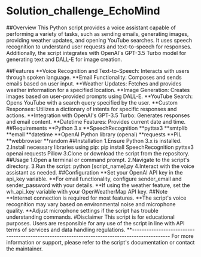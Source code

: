 # Solution_challenge_EchoMind

##Overview
This Python script provides a voice assistant capable of performing a variety of tasks, such as sending emails, generating images, providing weather updates, and opening YouTube searches. It uses speech recognition to understand user requests and text-to-speech for responses. Additionally, the script integrates with OpenAI's GPT-3.5 Turbo model for generating text and DALL-E for image creation.

##Features
**Voice Recognition and Text-to-Speech: Interacts with users through spoken language.
**Email Functionality: Composes and sends emails based on user input.
**Weather Updates: Fetches and provides weather information for a specified location.
**Image Generation: Creates images based on user-provided prompts using DALL-E.
**YouTube Search: Opens YouTube with a search query specified by the user.
**Custom Responses: Utilizes a dictionary of intents for specific responses and actions.
**Integration with OpenAI's GPT-3.5 Turbo: Generates responses and email content.
**Datetime Features: Provides current date and time.
##Requirements
**Python 3.x
**SpeechRecognition
**pyttsx3
**smtplib
**email
**datetime
**OpenAI Python library (openai)
**requests
**PIL
**webbrowser
**random
##Installation
1.Ensure Python 3.x is installed.
2.Install necessary libraries using pip:
pip install SpeechRecognition pyttsx3 openai requests Pillow
3.Clone or download the script from the repository.
##Usage
1.Open a terminal or command prompt.
2.Navigate to the script's directory.
3.Run the script:
python [script_name].py
4.Interact with the voice assistant as needed.
##Configuration
**Set your OpenAI API key in the api_key variable.
**For email functionality, configure sender_email and sender_password with your details.
**If using the weather feature, set the wh_api_key variable with your OpenWeatherMap API key.
##Note
**Internet connection is required for most features.
**The script's voice recognition may vary based on environmental noise and microphone quality.
**Adjust microphone settings if the script has trouble understanding commands.
#Disclaimer
This script is for educational purposes. Users are responsible for any use of the script in line with API terms of services and data handling regulations.
**----------------------------------------------------------------------------------------------
For more information or support, please refer to the script's documentation or contact the maintainer.
